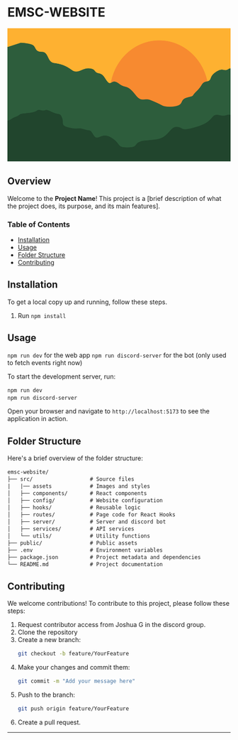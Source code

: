 # EMSC-WEBSITE

<img alt="profile image" src="./src/assets/images/emsc-logo.png" width="600" height="300">

## Overview

Welcome to the **Project Name**! This project is a [brief description of what the project does, its purpose, and its main features].

### Table of Contents

- [Installation](#installation)
- [Usage](#usage)
- [Folder Structure](#folder-structure)
- [Contributing](#contributing)

## Installation

To get a local copy up and running, follow these steps.

1. Run `npm install`

## Usage

`npm run dev` for the web app
`npm run discord-server` for the bot (only used to fetch events right now)

To start the development server, run:

```bash
npm run dev
npm run discord-server
```

Open your browser and navigate to `http://localhost:5173` to see the application in action.

## Folder Structure

Here's a brief overview of the folder structure:

```
emsc-website/
├── src/                  # Source files
|   |── assets            # Images and styles
│   ├── components/       # React components
│   ├── config/           # Website configuration
│   ├── hooks/            # Reusable logic
│   ├── routes/           # Page code for React Hooks
│   ├── server/           # Server and discord bot
│   ├── services/         # API services
│   └── utils/            # Utility functions
├── public/               # Public assets
├── .env                  # Environment variables
├── package.json          # Project metadata and dependencies
└── README.md             # Project documentation
```

## Contributing

We welcome contributions! To contribute to this project, please follow these steps:

1. Request contributor access from Joshua G in the discord group.
2. Clone the repository
3. Create a new branch:
   ```bash
   git checkout -b feature/YourFeature
   ```
4. Make your changes and commit them:
   ```bash
   git commit -m "Add your message here"
   ```
5. Push to the branch:
   ```bash
   git push origin feature/YourFeature
   ```
6. Create a pull request.

---
